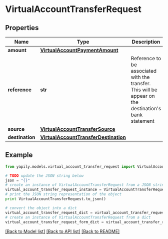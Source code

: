 # VirtualAccountTransferRequest


## Properties

Name | Type | Description | Notes
------------ | ------------- | ------------- | -------------
**amount** | [**VirtualAccountPaymentAmount**](VirtualAccountPaymentAmount.md) |  | 
**reference** | **str** | Reference to be associated with the transfer. This will be appear on the destination&#39;s bank statement | 
**source** | [**VirtualAccountTransferSource**](VirtualAccountTransferSource.md) |  | 
**destination** | [**VirtualAccountTransferDestination**](VirtualAccountTransferDestination.md) |  | 

## Example

```python
from yapily.models.virtual_account_transfer_request import VirtualAccountTransferRequest

# TODO update the JSON string below
json = "{}"
# create an instance of VirtualAccountTransferRequest from a JSON string
virtual_account_transfer_request_instance = VirtualAccountTransferRequest.from_json(json)
# print the JSON string representation of the object
print VirtualAccountTransferRequest.to_json()

# convert the object into a dict
virtual_account_transfer_request_dict = virtual_account_transfer_request_instance.to_dict()
# create an instance of VirtualAccountTransferRequest from a dict
virtual_account_transfer_request_form_dict = virtual_account_transfer_request.from_dict(virtual_account_transfer_request_dict)
```
[[Back to Model list]](../README.md#documentation-for-models) [[Back to API list]](../README.md#documentation-for-api-endpoints) [[Back to README]](../README.md)


